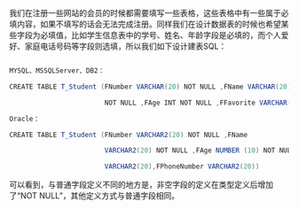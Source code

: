 我们在注册一些网站的会员的时候都需要填写一些表格，这些表格中有一些属于必填内容，如果不填写的话会无法完成注册。同样我们在设计数据表的时候也希望某些字段为必填值，比如学生信息表中的学号、姓名、年龄字段是必填的，而个人爱好、家庭电话号码等字段则选填，所以我们如下设计建表SQL：
```java  
MYSQL、MSSQLServer、DB2：
CREATE TABLE T_Student (FNumber VARCHAR(20) NOT NULL ,FName VARCHAR(20)
						NOT NULL ,FAge INT NOT NULL ,FFavorite VARCHAR(20),FPhoneNumber VARCHAR(20))
Oracle：
CREATE TABLE T_Student (FNumber VARCHAR2(20) NOT NULL ,FName
						VARCHAR2(20) NOT NULL ,FAge NUMBER (10) NOT NULL ,FFavorite
						VARCHAR2(20),FPhoneNumber VARCHAR2(20))
```
可以看到，与普通字段定义不同的地方是，非空字段的定义在类型定义后增加了“NOT NULL”，其他定义方式与普通字段相同。